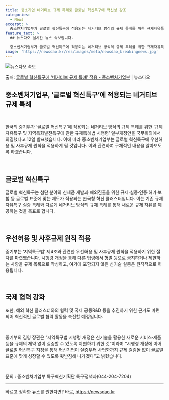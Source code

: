 ```yaml
---
title: 중소기업 네거티브 규제 특례로 글로벌 혁신특구에 혁신성 강조
categories:
  - News
excerpt: >
  중소벤처기업부가 글로벌 혁신특구에 적용되는 네거티브 방식의 규제 특례를 위한 규제자유특구 및 지역특화발전특구…
feature_text: >
  ## 뉴스다오 실시간 뉴스 속보입니다.

  중소벤처기업부가 글로벌 혁신특구에 적용되는 네거티브 방식의 규제 특례를 위한 규제자유특구 및 지역특화발전특구…
image: 'https://newsdao.kr/res/images/meta/newsdao_breakingnews.jpg'
---
```


![뉴스다오 속보](https://newsdao.kr/res/images/meta/newsdao_breakingnews.jpg)

<p>출처: <a href="https://newsdao.kr/2776" rel="dofollow">글로벌 혁신특구에 ‘네거티브 규제 특례’ 적용 - 중소벤처기업부</a> | 뉴스다오</p>

<h2 data-ke-size="size26"><b>중소벤처기업부, ‘글로벌 혁신특구’에 적용되는 네거티브 규제 특례</b></h2>
<p data-ke-size="size16">&nbsp;</p>
한국의 중기부가 ‘글로벌 혁신특구’에 적용되는 네거티브 방식의 규제 특례를 위한 ‘규제자유특구 및 지역특화발전특구에 관한 규제특례법 시행령’ 일부개정안을 국무회의에서 의결했다고 12일 발표했습니다. 이에 따라 중소벤처기업부는 글로벌 혁신특구에 우선허용 및 사후규제 원칙을 적용하게 될 것입니다. 이와 관련하여 구체적인 내용을 알아보도록 하겠습니다.
<p data-ke-size="size16">&nbsp;</p>

<h2 data-ke-size="size24"><b>글로벌 혁신특구</b></h2>
<p data-ke-size="size16">글로벌 혁신특구는 첨단 분야의 신제품 개발과 해외진출을 위한 규제·실증·인증·허가·보험 등 글로벌 표준에 맞는 제도가 적용되는 한국형 혁신 클러스터입니다. 이는 기존 규제자유특구 실증 특례와 다르게 네거티브 방식의 규제 특례를 통해 새로운 규제 자유를 제공하는 것을 목표로 합니다.</p>
<p data-ke-size="size16">&nbsp;</p>

<h2 data-ke-size="size24"><b>우선허용 및 사후규제 원칙 적용</b></h2>
<p data-ke-size="size16">중기부는 ‘지역특구법’ 제4조와 관련한 우선허용 및 사후규제 원칙을 적용하기 위한 절차를 마련했습니다. 시행령 개정을 통해 다른 법령에서 형벌 등으로 금지하거나 제한하는 사항을 규제 목록으로 작성하고, 여기에 포함되지 않은 신기술 실증은 원칙적으로 허용됩니다.</p>
<p data-ke-size="size16">&nbsp;</p>

<h2 data-ke-size="size24"><b>국제 협력 강화</b></h2>
<p data-ke-size="size16">또한, 해외 혁신 클러스터와의 협력 및 국제 공동R&D 등을 추진하기 위한 근거도 마련되어 혁신적인 글로벌 협력 활동을 촉진할 예정입니다.</p>
<p data-ke-size="size16">&nbsp;</p>

중기부의 김영 장관은 “지역특구법 시행령 개정은 신기술을 활용한 새로운 서비스·제품 등을 규제의 제약 없이 실증할 수 있도록 지원하기 위한 것”이라며 “시행령 개정에 이어 글로벌 혁신특구 지정을 통해 혁신기업이 실증부터 사업화까지 규제 걸림돌 없이 글로벌 표준에 맞게 성장할 수 있도록 뒷받침해 나가겠다”고 밝혔습니다.
<p data-ke-size="size16">&nbsp;</p>
문의 : 중소벤처기업부 특구혁신기획단 특구정책과(044-204-7204)<br>
<hr> 

빠르고 정확한 뉴스를 원한다면? 바로, <a href="https://newsdao.kr" rel="dofollow">https://newsdao.kr</a>


    
